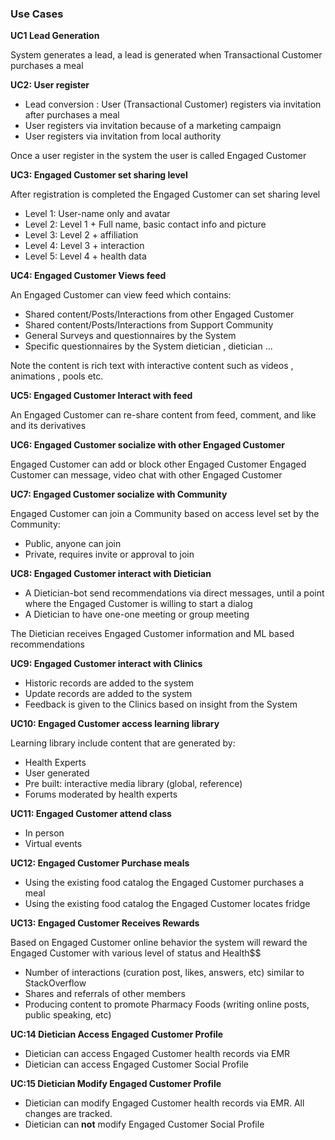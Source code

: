 ### Use Cases

**UC1 Lead Generation**

System generates a lead, a lead is generated when Transactional Customer purchases a meal

**UC2: User register**

- Lead conversion : User (Transactional Customer) registers via invitation after purchases a meal 
- User registers via invitation because of a marketing campaign 
- User registers via invitation from local authority 

Once a user register in the system the user is called Engaged Customer

**UC3: Engaged Customer set sharing level**

After registration is completed the Engaged Customer can set sharing level 
- Level 1: User-name only and avatar 
- Level 2: Level 1 + Full name, basic contact info and picture 
- Level 3: Level 2 + affiliation 
- Level 4: Level 3 + interaction
- Level 5: Level 4 + health data

**UC4: Engaged Customer Views feed**

An Engaged Customer can view feed which contains: 
- Shared content/Posts/Interactions from other Engaged Customer 
- Shared content/Posts/Interactions from Support Community 
- General Surveys and questionnaires by the System 
- Specific questionnaires by the System dietician , dietician ... 

Note the content is rich text with interactive content such as videos , animations , pools etc.

**UC5: Engaged Customer Interact with feed**

An Engaged Customer can re-share content from feed, comment, and like and its derivatives

**UC6: Engaged Customer socialize with other Engaged Customer** 

Engaged Customer can add or block other Engaged Customer Engaged Customer can message, video chat with other Engaged Customer

**UC7: Engaged Customer socialize with Community**

Engaged Customer can join a Community based on access level set by the Community: 
- Public, anyone can join 
- Private, requires invite or approval to join

**UC8: Engaged Customer interact with Dietician**

- A Dietician-bot send recommendations via direct messages, until a point where the Engaged Customer is willing to start a dialog 
- A Dietician to have one-one meeting or group meeting 

The Dietician receives Engaged Customer information and ML based recommendations 

**UC9: Engaged Customer interact with Clinics**

- Historic records are added to the system 
- Update records are added to the system
- Feedback is given to the Clinics based on insight from the System

**UC10: Engaged Customer access learning library** 

Learning library include content that are generated by:
- Health Experts
- User generated 
- Pre built: interactive media library (global, reference)
- Forums moderated by health experts

**UC11: Engaged Customer attend class**

- In person
- Virtual events

**UC12: Engaged Customer Purchase meals**

- Using the existing food catalog the Engaged Customer purchases a meal
- Using the existing food catalog the Engaged Customer locates fridge

**UC13: Engaged Customer Receives Rewards**

Based on Engaged Customer online behavior the system will reward the Engaged Customer with various level of status and Health$$
- Number of interactions (curation post, likes, answers, etc) similar to StackOverflow 
- Shares and referrals of other members
- Producing content to promote Pharmacy Foods (writing online posts, public speaking, etc)

**UC:14 Dietician Access Engaged Customer Profile**

- Dietician can access Engaged Customer health records via EMR
- Dietician can access Engaged Customer Social Profile

**UC:15 Dietician Modify Engaged Customer Profile**

- Dietician can modify Engaged Customer health records via EMR. All changes are tracked. 
- Dietician can **not** modify Engaged Customer Social Profile

